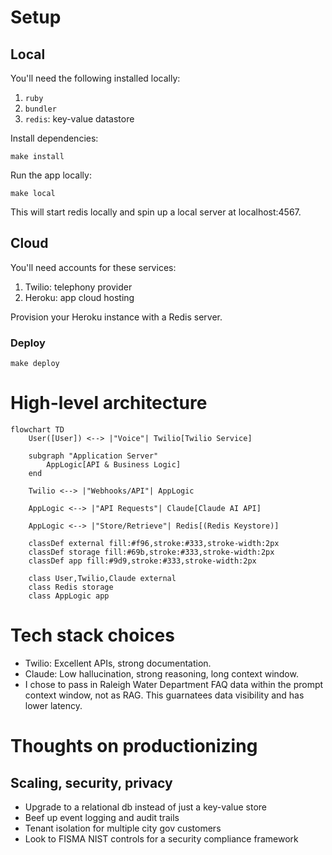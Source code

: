 # Setup

## Local

You'll need the following installed locally:

1. `ruby`
2. `bundler`
3. `redis`: key-value datastore

Install dependencies:

```
make install
```

Run the app locally:

```
make local
```

This will start redis locally and spin up a local server at localhost:4567.

## Cloud

You'll need accounts for these services:

1. Twilio: telephony provider
2. Heroku: app cloud hosting

Provision your Heroku instance with a Redis server.

### Deploy

```
make deploy
```

# High-level architecture

```mermaid
flowchart TD
    User([User]) <--> |"Voice"| Twilio[Twilio Service]

    subgraph "Application Server"
        AppLogic[API & Business Logic]
    end

    Twilio <--> |"Webhooks/API"| AppLogic

    AppLogic <--> |"API Requests"| Claude[Claude AI API]

    AppLogic <--> |"Store/Retrieve"| Redis[(Redis Keystore)]

    classDef external fill:#f96,stroke:#333,stroke-width:2px
    classDef storage fill:#69b,stroke:#333,stroke-width:2px
    classDef app fill:#9d9,stroke:#333,stroke-width:2px

    class User,Twilio,Claude external
    class Redis storage
    class AppLogic app
```

# Tech stack choices

* Twilio: Excellent APIs, strong documentation.
* Claude: Low hallucination, strong reasoning, long context window.
* I chose to pass in Raleigh Water Department FAQ data within the prompt context window, not as RAG. This guarnatees data visibility and has lower latency.

# Thoughts on productionizing

## Scaling, security, privacy

+ Upgrade to a relational db instead of just a key-value store
+ Beef up event logging and audit trails
+ Tenant isolation for multiple city gov customers
+ Look to FISMA NIST controls for a security compliance framework
